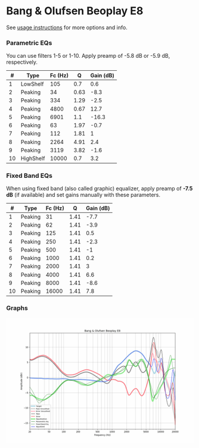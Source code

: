 # Bang & Olufsen Beoplay E8
See [usage instructions](https://github.com/jaakkopasanen/AutoEq#usage) for more options and info.

### Parametric EQs
You can use filters 1-5 or 1-10. Apply preamp of -5.8 dB or -5.9 dB, respectively.

|   # | Type      |   Fc (Hz) |    Q |   Gain (dB) |
|-----|-----------|-----------|------|-------------|
|   1 | LowShelf  |       105 | 0.7  |         0.6 |
|   2 | Peaking   |        34 | 0.63 |        -8.3 |
|   3 | Peaking   |       334 | 1.29 |        -2.5 |
|   4 | Peaking   |      4800 | 0.67 |        12.7 |
|   5 | Peaking   |      6901 | 1.1  |       -16.3 |
|   6 | Peaking   |        63 | 1.97 |        -0.7 |
|   7 | Peaking   |       112 | 1.81 |         1   |
|   8 | Peaking   |      2264 | 4.91 |         2.4 |
|   9 | Peaking   |      3119 | 3.82 |        -1.6 |
|  10 | HighShelf |     10000 | 0.7  |         3.2 |

### Fixed Band EQs
When using fixed band (also called graphic) equalizer, apply preamp of **-7.5 dB** (if available) and set gains manually with these parameters.

|   # | Type    |   Fc (Hz) |    Q |   Gain (dB) |
|-----|---------|-----------|------|-------------|
|   1 | Peaking |        31 | 1.41 |        -7.7 |
|   2 | Peaking |        62 | 1.41 |        -3.9 |
|   3 | Peaking |       125 | 1.41 |         0.5 |
|   4 | Peaking |       250 | 1.41 |        -2.3 |
|   5 | Peaking |       500 | 1.41 |        -1   |
|   6 | Peaking |      1000 | 1.41 |         0.2 |
|   7 | Peaking |      2000 | 1.41 |         3   |
|   8 | Peaking |      4000 | 1.41 |         6.6 |
|   9 | Peaking |      8000 | 1.41 |        -8.6 |
|  10 | Peaking |     16000 | 1.41 |         7.8 |

### Graphs
![](./Bang%20&%20Olufsen%20Beoplay%20E8.png)
